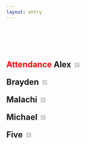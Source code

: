 ```yaml
---
layout: entry
---
```

<h1> <span style="color:white"> Example Entry</span> </h1>

<h2 class="attendance"> <span style="color:red"> Attendance</span> 
<label class="container">Alex
  <input type="checkbox" disabled checked="checked">
  <span class="checkmark"></span>
</label>

<label class="container">Brayden
  <input type="checkbox" disabled checked="checked">
  <span class="checkmark"></span>
</label>

<label class="container">Malachi
  <input type="checkbox" disabled checked="checked">
  <span class="checkmark"></span>
</label>

<label class="container">Michael
  <input type="checkbox" disabled checked="checked">
  <span class="checkmark"></span>
</label>

<label class="container">Five
  <input type="checkbox" disabled checked="checked">
  <span class="checkmark"></span>
</label>